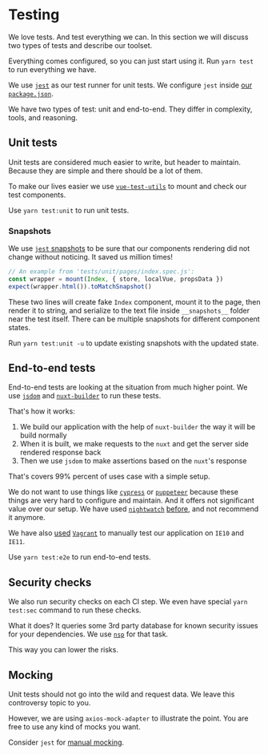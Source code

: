 # Testing

We love tests. And test everything we can.
In this section we will discuss two types of tests and describe our toolset.

Everything comes configured, so you can just start using it.
Run `yarn test` to run everything we have.

We use [`jest`](https://facebook.github.io/jest/en/) 
as our test runner for unit tests.
We configure `jest` inside [our `package.json`](configuration.md#package-json).

We have two types of test: unit and end-to-end. 
They differ in complexity, tools, and reasoning.


## Unit tests

Unit tests are considered much easier to write, but header to maintain.
Because they are simple and there should be a lot of them.

To make our lives easier we use [`vue-test-utils`](https://github.com/vuejs/vue-test-utils) 
to mount and check our test components.

Use `yarn test:unit` to run unit tests.

### Snapshots

We use [`jest` snapshots](https://facebook.github.io/jest/docs/en/snapshot-testing.html)
to be sure that our components rendering did not change without noticing.
It saved us million times! 

```js
// An example from 'tests/unit/pages/index.spec.js':
const wrapper = mount(Index, { store, localVue, propsData })
expect(wrapper.html()).toMatchSnapshot()
```

These two lines will create fake `Index` component, mount it to the page,
then render it to string, and serialize to the text file inside `__snapshots__`
folder near the test itself.
There can be multiple snapshots for different component states.

Run `yarn test:unit -u` to update existing snapshots with the updated state.


## End-to-end tests

End-to-end tests are looking at the situation from much higher point.
We use [`jsdom`](https://github.com/jsdom/jsdom) and [`nuxt-builder`](https://github.com/nuxt/nuxt.js/tree/dev/lib/builder) to run these tests.

That's how it works:
1. We build our application with the help of `nuxt-builder` the way it will be build normally
2. When it is built, we make requests to the `nuxt` and get the server side rendered response back
3. Then we use `jsdom` to make assertions based on the `nuxt`'s response

That's covers 99% percent of uses case with a simple setup.

We do not want to use things like [`cypress`](https://www.cypress.io/) or [`puppeteer`](https://github.com/GoogleChrome/puppeteer) 
because these things are very hard to configure and maintain.
And it offers not significant value over our setup.
We have used [`nightwatch`](http://nightwatchjs.org/) [before](https://github.com/wemake-services/wemake-vue-template/tree/90197466fa17b9fb02a0936da04f5b0b53d2d054/template/tests/e2e), 
and not recommend it anymore.

We have also [used](https://github.com/wemake-services/wemake-vue-template/blob/90197466fa17b9fb02a0936da04f5b0b53d2d054/template/Vagrantfile) [`Vagrant`](https://www.vagrantup.com/intro/index.html) 
to manually test our application on `IE10` and `IE11`.

Use `yarn test:e2e` to run end-to-end tests.


## Security checks

We also run security checks on each CI step.
We even have special `yarn test:sec` command to run these checks.

What it does? It queries some 3rd party database 
for known security issues for your dependencies.
We use [`nsp`](https://github.com/nodesecurity/nsp) for that task.

This way you can lower the risks.


## Mocking

Unit tests should not go into the wild and request data.
We leave this controversy topic to you. 

However, we are using `axios-mock-adapter` to illustrate the point.
You are free to use any kind of mocks you want.

Consider `jest` for [manual mocking](https://facebook.github.io/jest/docs/en/manual-mocks.html).
